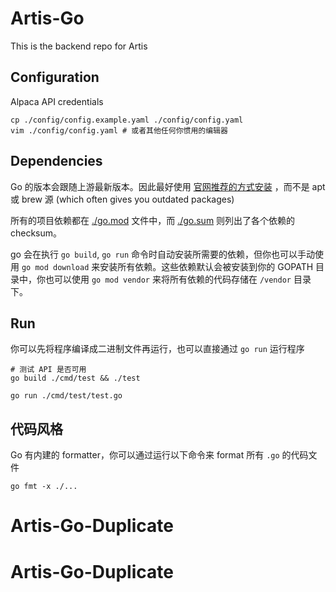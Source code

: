 # Artis-Go

This is the backend repo for Artis

## Configuration

Alpaca API credentials

```shell script
cp ./config/config.example.yaml ./config/config.yaml
vim ./config/config.yaml # 或者其他任何你惯用的编辑器
```

## Dependencies

Go 的版本会跟随上游最新版本。因此最好使用 [官网推荐的方式安装](https://golang.org/doc/install) ，而不是 apt 或 brew 源 (which often gives you outdated packages)

所有的项目依赖都在 [./go.mod](./go.mod) 文件中，而 [./go.sum](./go.sum) 则列出了各个依赖的 checksum。

go 会在执行 `go build`, `go run` 命令时自动安装所需要的依赖，但你也可以手动使用 `go mod download` 来安装所有依赖。这些依赖默认会被安装到你的 GOPATH 目录中，你也可以使用 `go mod vendor` 来将所有依赖的代码存储在 `/vendor` 目录下。

## Run

你可以先将程序编译成二进制文件再运行，也可以直接通过 `go run` 运行程序

```shell script
# 测试 API 是否可用
go build ./cmd/test && ./test
```

```shell script
go run ./cmd/test/test.go
```

## 代码风格

Go 有内建的 formatter，你可以通过运行以下命令来 format 所有 `.go` 的代码文件

```
go fmt -x ./...
```
# Artis-Go-Duplicate
# Artis-Go-Duplicate
